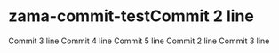 # zama-commit-testCommit 2 line
Commit 3 line
Commit 4 line
Commit 5 line
Commit 2 line
Commit 3 line
